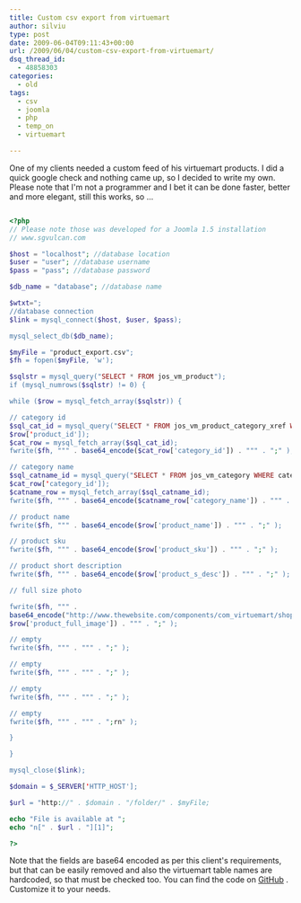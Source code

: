 ```yaml
---
title: Custom csv export from virtuemart
author: silviu
type: post
date: 2009-06-04T09:11:43+00:00
url: /2009/06/04/custom-csv-export-from-virtuemart/
dsq_thread_id:
  - 48858303
categories:
  - old
tags:
  - csv
  - joomla
  - php
  - temp_on
  - virtuemart

---
```

One of my clients needed a custom feed of his virtuemart products. I did a quick google check and nothing came up, so I decided to write my own. Please note that I'm not a programmer and I bet it can be done faster, better and more elegant, still this works, so ...

```php

<?php
// Please note those was developed for a Joomla 1.5 installation
// www.sgvulcan.com

$host = "localhost"; //database location
$user = "user"; //database username
$pass = "pass"; //database password

$db_name = "database"; //database name

$wtxt=";
//database connection
$link = mysql_connect($host, $user, $pass);

mysql_select_db($db_name);

$myFile = "product_export.csv";
$fh = fopen($myFile, 'w');

$sqlstr = mysql_query("SELECT * FROM jos_vm_product");
if (mysql_numrows($sqlstr) != 0) {

while ($row = mysql_fetch_array($sqlstr)) {

// category id
$sql_cat_id = mysql_query("SELECT * FROM jos_vm_product_category_xref WHERE product_id = " .
$row['product_id']);
$cat_row = mysql_fetch_array($sql_cat_id);
fwrite($fh, """ . base64_encode($cat_row['category_id']) . """ . ";" );

// category name
$sql_catname_id = mysql_query("SELECT * FROM jos_vm_category WHERE category_id = " .
$cat_row['category_id']);
$catname_row = mysql_fetch_array($sql_catname_id);
fwrite($fh, """ . base64_encode($catname_row['category_name']) . """ . ";" );

// product name
fwrite($fh, """ . base64_encode($row['product_name']) . """ . ";" );

// product sku
fwrite($fh, """ . base64_encode($row['product_sku']) . """ . ";" );

// product short description
fwrite($fh, """ . base64_encode($row['product_s_desc']) . """ . ";" );

// full size photo

fwrite($fh, """ .
base64_encode("http://www.thewebsite.com/components/com_virtuemart/shop_image/product/" .
$row['product_full_image']) . """ . ";" );

// empty
fwrite($fh, """ . """ . ";" );

// empty
fwrite($fh, """ . """ . ";" );

// empty
fwrite($fh, """ . """ . ";" );

// empty
fwrite($fh, """ . """ . ";rn" );

}

}

mysql_close($link);

$domain = $_SERVER['HTTP_HOST'];

$url = "http://" . $domain . "/folder/" . $myFile;

echo "File is available at ";
echo "n[" . $url . "][1]";

?>

```

Note that the fields are base64 encoded as per this client's requirements, but that can be easily removed and also the virtuemart table names are hardcoded, so that must be checked too.
You can find the code on [GitHub][1] .
Customize it to your needs.

 [1]: https://github.com/filviu/custom_virtuemart_export